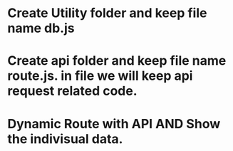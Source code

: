 # Create Utility folder and keep file name db.js

# Create api folder and keep file name route.js. in file we will keep api request related code.

# Dynamic Route with API AND Show the indivisual data.
